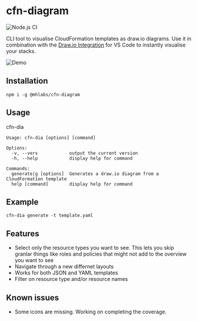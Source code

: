 # cfn-diagram
![Node.js CI](https://github.com/mhlabs/cfn-diagram/workflows/Node.js%20CI/badge.svg)

CLI tool to visualise CloudFormation templates as draw.io diagrams. Use it in combination with the [Draw.io Integration](https://marketplace.visualstudio.com/items?itemName=hediet.vscode-drawio) for VS Code to instantly visualise your stacks.

![Demo](https://raw.githubusercontent.com/mhlabs/cfn-diagram/master/demo.gif)

## Installation
`npm i -g @mhlabs/cfn-diagram`

## Usage
cfn-dia
```
Usage: cfn-dia [options] [command]

Options:
  -v, --vers            output the current version
  -h, --help            display help for command

Commands:
  generate|g [options]  Generates a draw.io diagram from a CloudFormation template
  help [command]        display help for command
```

## Example 
```
cfn-dia generate -t template.yaml
```

## Features 
* Select only the resource types you want to see. This lets you skip granlar things like roles and policies that might not add to the overview you want to see
* Navigate through a new differnet layouts
* Works for both JSON and YAML templates
* Filter on resource type and/or resource names

## Known issues
* Some icons are missing. Working on completing the coverage.
